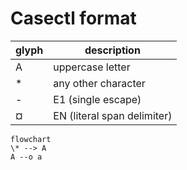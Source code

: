 # Casectl format

glyph|description
-|-
A|uppercase letter
*|any other character
-|E1 (single escape)
¤|EN (literal span delimiter)

```mermaid
flowchart
\* --> A
A --o a
```

